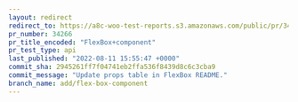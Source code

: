 ```yaml
---
layout: redirect
redirect_to: https://a8c-woo-test-reports.s3.amazonaws.com/public/pr/34266/api/index.html
pr_number: 34266
pr_title_encoded: "FlexBox+component"
pr_test_type: api
last_published: "2022-08-11 15:55:47 +0000"
commit_sha: 2945261ff7f04741eb2ffa536f8439d8c6c3cba9
commit_message: "Update props table in FlexBox README."
branch_name: add/flex-box-component
---
```

